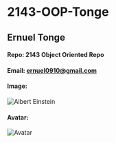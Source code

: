 # 2143-OOP-Tonge
## Ernuel Tonge
#### Repo: 2143 Object Oriented Repo
#### Email: ernuel0910@gmail.com
#### Image:

![Albert Einstein](https://pbs.twimg.com/media/FhyHYF_XEAQEg1v?format=jpg&name=large)



#### Avatar:
![Avatar](https://cs.msutexas.edu/~griffin/zcloud/zcloud-files/einstein_avatar.png)
